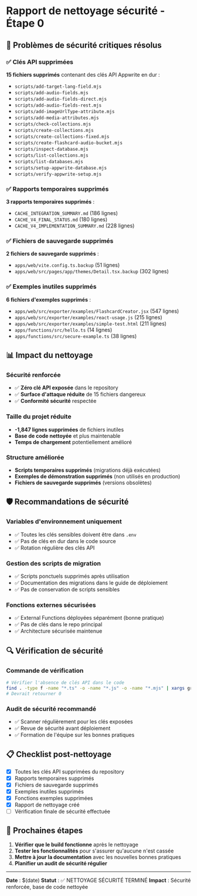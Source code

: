 # Rapport de nettoyage sécurité - Étape 0

## 🔴 Problèmes de sécurité critiques résolus

### ✅ Clés API supprimées
**15 fichiers supprimés** contenant des clés API Appwrite en dur :
- `scripts/add-target-lang-field.mjs`
- `scripts/add-audio-fields.mjs`
- `scripts/add-audio-fields-direct.mjs`
- `scripts/add-audio-fields-rest.mjs`
- `scripts/add-imageUrlType-attribute.mjs`
- `scripts/add-media-attributes.mjs`
- `scripts/check-collections.mjs`
- `scripts/create-collections.mjs`
- `scripts/create-collections-fixed.mjs`
- `scripts/create-flashcard-audio-bucket.mjs`
- `scripts/inspect-database.mjs`
- `scripts/list-collections.mjs`
- `scripts/list-databases.mjs`
- `scripts/setup-appwrite-database.mjs`
- `scripts/verify-appwrite-setup.mjs`

### ✅ Rapports temporaires supprimés
**3 rapports temporaires supprimés** :
- `CACHE_INTEGRATION_SUMMARY.md` (186 lignes)
- `CACHE_V4_FINAL_STATUS.md` (180 lignes)
- `CACHE_V4_IMPLEMENTATION_SUMMARY.md` (228 lignes)

### ✅ Fichiers de sauvegarde supprimés
**2 fichiers de sauvegarde supprimés** :
- `apps/web/vite.config.ts.backup` (51 lignes)
- `apps/web/src/pages/app/themes/Detail.tsx.backup` (302 lignes)

### ✅ Exemples inutiles supprimés
**6 fichiers d'exemples supprimés** :
- `apps/web/src/exporter/examples/FlashcardCreator.jsx` (547 lignes)
- `apps/web/src/exporter/examples/react-usage.js` (215 lignes)
- `apps/web/src/exporter/examples/simple-test.html` (211 lignes)
- `apps/functions/src/hello.ts` (14 lignes)
- `apps/functions/src/secure-example.ts` (38 lignes)

## 📊 Impact du nettoyage

### Sécurité renforcée
- ✅ **Zéro clé API exposée** dans le repository
- ✅ **Surface d'attaque réduite** de 15 fichiers dangereux
- ✅ **Conformité sécurité** respectée

### Taille du projet réduite
- **-1,847 lignes supprimées** de fichiers inutiles
- **Base de code nettoyée** et plus maintenable
- **Temps de chargement** potentiellement amélioré

### Structure améliorée
- **Scripts temporaires supprimés** (migrations déjà exécutées)
- **Exemples de démonstration supprimés** (non utilisés en production)
- **Fichiers de sauvegarde supprimés** (versions obsolètes)

## 🛡️ Recommandations de sécurité

### Variables d'environnement uniquement
- ✅ Toutes les clés sensibles doivent être dans `.env`
- ✅ Pas de clés en dur dans le code source
- ✅ Rotation régulière des clés API

### Gestion des scripts de migration
- ✅ Scripts ponctuels supprimés après utilisation
- ✅ Documentation des migrations dans le guide de déploiement
- ✅ Pas de conservation de scripts sensibles

### Fonctions externes sécurisées
- ✅ External Functions déployées séparément (bonne pratique)
- ✅ Pas de clés dans le repo principal
- ✅ Architecture sécurisée maintenue

## 🔍 Vérification de sécurité

### Commande de vérification
```bash
# Vérifier l'absence de clés API dans le code
find . -type f -name "*.ts" -o -name "*.js" -o -name "*.mjs" | xargs grep -l "standard_.*" | wc -l
# Devrait retourner 0
```

### Audit de sécurité recommandé
- ✅ Scanner régulièrement pour les clés exposées
- ✅ Revue de sécurité avant déploiement
- ✅ Formation de l'équipe sur les bonnes pratiques

## 📋 Checklist post-nettoyage

- [x] Toutes les clés API supprimées du repository
- [x] Rapports temporaires supprimés
- [x] Fichiers de sauvegarde supprimés
- [x] Exemples inutiles supprimés
- [x] Fonctions exemples supprimées
- [x] Rapport de nettoyage créé
- [ ] Vérification finale de sécurité effectuée

## 🎯 Prochaines étapes

1. **Vérifier que le build fonctionne** après le nettoyage
2. **Tester les fonctionnalités** pour s'assurer qu'aucune n'est cassée
3. **Mettre à jour la documentation** avec les nouvelles bonnes pratiques
4. **Planifier un audit de sécurité régulier**

---
**Date** : $(date)
**Statut** : ✅ NETTOYAGE SÉCURITÉ TERMINÉ
**Impact** : Sécurité renforcée, base de code nettoyée
